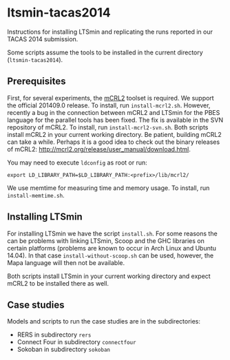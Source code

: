 ltsmin-tacas2014
================
Instructions for installing LTSmin and replicating the runs reported in our TACAS 2014 submission.

Some scripts assume the tools to be installed in the current directory (`ltsmin-tacas2014`).

Prerequisites
--
First, for several experiments, the [mCRL2](http://mcrl2.org) toolset is required.
We support the official 201409.0 release. To install, run `install-mcrl2.sh`.
However, recently a bug in the connection between mCRL2 and LTSmin for the PBES language for the
parallel tools has been fixed. The fix is available in the SVN repository of mCRL2.
To install, run `install-mcrl2-svn.sh`.
Both scripts install mCRL2 in your current working directory.
Be patient, building mCRL2 can take a while. Perhaps it is a good idea to check out the 
binary releases of mCRL2: http://mcrl2.org/release/user_manual/download.html.

You may need to execute `ldconfig` as root or run:
```
export LD_LIBRARY_PATH=$LD_LIBRARY_PATH:<prefix>/lib/mcrl2/
```
We use memtime for measuring time and memory usage.
To install, run `install-memtime.sh`.

Installing LTSmin
--
For installing LTSmin we have the script `install.sh`. For some reasons the can be problems
with linking LTSmin, Scoop and the GHC libraries on certain platforms (problems are known to 
occur in Arch Linux and Ubuntu 14.04). In that case `install-without-scoop.sh` can be used, 
however, the Mapa language will then not be available.

Both scripts install LTSmin in your current working directory and expect mCRL2 to be installed
there as well.

Case studies
--
Models and scripts to run the case studies are in the subdirectories:
* RERS in subdirectory `rers`
* Connect Four in subdirectory `connectfour`
* Sokoban in subdirectory `sokoban`
